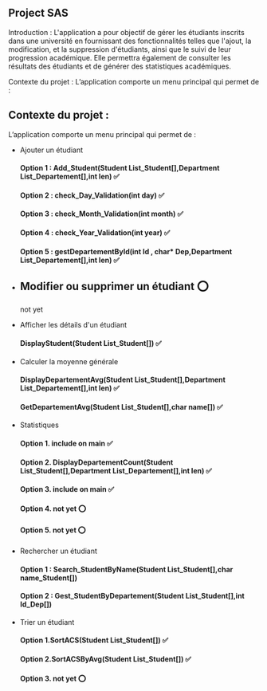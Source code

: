 
## Project SAS

Introduction :
L'application a pour objectif de gérer les étudiants inscrits dans une université en fournissant des fonctionnalités telles que l'ajout, la modification, et la suppression d'étudiants, ainsi que le suivi de leur progression académique. Elle permettra également de consulter les résultats des étudiants et de générer des statistiques académiques.

Contexte du projet :
L’application comporte un menu principal qui permet de :


## Contexte du projet :

L’application comporte un menu principal qui permet de :

- Ajouter un étudiant 
    
    #### Option 1 : Add_Student(Student List_Student[],Department List_Departement[],int len) ✅
    #### Option 2 : check_Day_Validation(int day) ✅ 
    #### Option 3 : check_Month_Validation(int month) ✅
    #### Option 4 : check_Year_Validation(int year) ✅
    #### Option 5 : gestDepartementById(int Id , char* Dep,Department  List_Departement[],int len) ✅

- Modifier ou supprimer un étudiant ⭕
    -
    not yet
- Afficher les détails d'un étudiant 
    
    #### DisplayStudent(Student List_Student[]) ✅
- Calculer la moyenne générale 
    
    #### DisplayDepartementAvg(Student List_Student[],Department List_Departement[],int len) ✅
    #### GetDepartementAvg(Student List_Student[],char name[]) ✅
- Statistiques 
    
    #### Option 1. include on main ✅
    #### Option 2. DisplayDepartementCount(Student List_Student[],Department List_Departement[],int len) ✅
    #### Option 3. include on main ✅
    #### Option 4. not yet ⭕
    #### Option 5. not yet ⭕
- Rechercher un étudiant 
    
    #### Option 1 : Search_StudentByName(Student List_Student[],char name_Student[])
    #### Option 2 : Gest_StudentByDepartement(Student List_Student[],int Id_Dep[])
- Trier un étudiant 
    
    #### Option 1.SortACS(Student List_Student[]) ✅
    #### Option 2.SortACSByAvg(Student List_Student[]) ✅
    #### Option 3. not yet ⭕


    